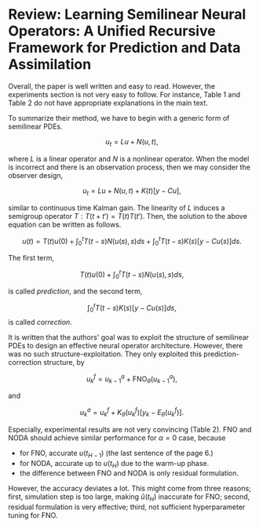 # Review: Learning Semilinear Neural Operators: A Unified Recursive Framework for Prediction and Data Assimilation

Overall, the paper is well written and easy to read. However, the experiments section is not very easy to follow. For instance, Table 1 and Table 2 do not have appropriate explanations in the main text.

To summarize their method, we have to begin with a generic form of semilinear PDEs.

$$
u_t = Lu + N(u, t),
$$

where $L$ is a linear operator and $N$ is a nonlinear operator. When the model is incorrect and there is an observation process, then we may consider the observer design,

$$
u_t = Lu + N(u, t) + K(t)[y - Cu],
$$

similar to continuous time Kalman gain. The linearity of $L$ induces a semigroup operator $T: T(t+t') = T(t)T(t')$. Then, the solution to the above equation can be written as follows.

$$
u(t) = T(t)u(0) + \int_0^t T(t-s)N(u(s), s)ds + \int_0^t T(t-s)K(s)[y - Cu(s)]ds.
$$

The first term, 

$$T(t)u(0) + \int_0^t T(t-s)N(u(s), s)ds,$$

is called *prediction*, and the second term,

$$\int_0^t T(t-s)K(s)[y - Cu(s)]ds,$$
is called *correction*.

It is written that the authors' goal was to exploit the structure of semilinear PDEs to design an effective neural operator architecture. However, there was no such structure-exploitation. They only exploited this prediction-correction structure, by

$$
u_k^f = u_{k-1}^a + \mathrm{FNO}_\theta(u_{k-1}^a),
$$

and

$$
u_k^a = u_k^f + K_\theta(u_k^f)[y_k - E_\theta(u_k^f)].
$$

Especially, experimental results are not very convincing (Table 2). FNO and NODA should achieve similar performance for $\alpha=0$ case, because

- for FNO, accurate $u(t_{H-1})$ (the last sentence of the page 6.)
- for NODA, accurate up to $u(t_H)$ due to the warm-up phase.
- the difference between FNO and NODA is only residual formulation.

However, the accuracy deviates a lot. This might come from three reasons; first, simulation step is too large, making $\hat{u}(t_H)$ inaccurate for FNO; second, residual formulation is very effective; third, not sufficient hyperparameter tuning for FNO.